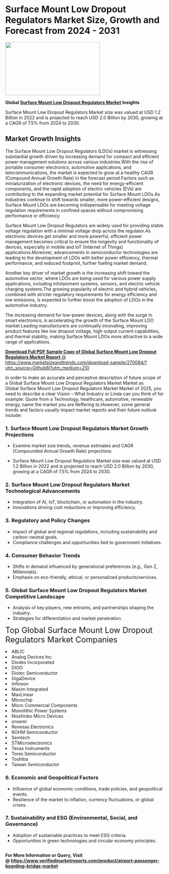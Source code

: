 <H1>Surface Mount Low Dropout Regulators Market Size, Growth and Forecast from 2024 - 2031</H1><img class="aligncenter size-medium wp-image-584254" src="https://thirdeyenews.in/wp-content/uploads/2024/09/Global-Market-Research-300x168.jpeg" alt="" width="300" height="168" /><p><strong>Global&nbsp;<a href="https://www.marketsizeandtrends.com/download-sample/270084/?utm_source=Github8j?utm_medium=210">Surface Mount Low Dropout Regulators Market</a> Insights</strong></p><p>Surface Mount Low Dropout Regulators Market size was valued at USD 1.2 Billion in 2022 and is projected to reach USD 2.0 Billion by 2030, growing at a CAGR of 7.5% from 2024 to 2030.</p><p><h2>Market Growth Insights</h2> <p>The Surface Mount Low Dropout Regulators (LDOs) market is witnessing substantial growth driven by increasing demand for compact and efficient power management solutions across various industries.With the rise of portable consumer electronics, automotive applications, and telecommunications, the market is expected to grow at a healthy CAGR (Compound Annual Growth Rate) in the forecast period.Factors such as miniaturization of electronic devices, the need for energy-efficient components, and the rapid adoption of electric vehicles (EVs) are contributing to the expanding market potential for Surface Mount LDOs.As industries continue to shift towards smaller, more power-efficient designs, Surface Mount LDOs are becoming indispensable for meeting voltage regulation requirements in confined spaces without compromising performance or efficiency.</p> <p><a href="#"></a></p> <p>Surface Mount Low Dropout Regulators are widely used for providing stable voltage regulation with a minimal voltage drop across the regulator.As electronic devices get smaller and more powerful, efficient power management becomes critical to ensure the longevity and functionality of devices, especially in mobile and IoT (Internet of Things) applications.Moreover, advancements in semiconductor technologies are leading to the development of LDOs with better power efficiency, thermal performance, and reduced footprint, further fueling market demand.</p> <p>Another key driver of market growth is the increasing shift toward the automotive sector, where LDOs are being used for various power supply applications, including infotainment systems, sensors, and electric vehicle charging systems.The growing popularity of electric and hybrid vehicles, combined with stricter regulatory requirements for energy efficiency and low emissions, is expected to further boost the adoption of LDOs in the automotive industry.</p> <p>The increasing demand for low-power devices, along with the surge in smart electronics, is accelerating the growth of the Surface Mount LDO market.Leading manufacturers are continually innovating, improving product features like low dropout voltage, high output current capabilities, and thermal stability, making Surface Mount LDOs more attractive to a wide range of applications.</p> <p><a href="#"></p><p><span class=""><strong>Download Full PDF Sample Copy of Global Surface Mount Low Dropout Regulators Market Report</strong> @ <a href="https://www.marketsizeandtrends.com/download-sample/270084/?utm_source=Github8j?utm_medium=210" target="_blank">https://www.marketsizeandtrends.com/download-sample/270084/?utm_source=Github8j?utm_medium=210</a></span></p><p>In order to make an accurate and perceptive description of future scope of a Global&nbsp;Surface Mount Low Dropout Regulators Market Market as Global&nbsp;Surface Mount Low Dropout Regulators Market Market of 2025, you need to describe a clear Vision &ndash; What Industry or Linda can you think of for example: Quote from a Technology, healthcare, automotive, renewable energy, name the market you are Reffering to.However, some general trends and factors usually impact market reports and their future outlook include:</p><h3>1.&nbsp;<strong>Surface Mount Low Dropout Regulators Market Growth Projections</strong></h3><ul><li>Examine market size trends, revenue estimates and CAGR (Compounded Annual Growth Rate) projections.</li><li><p>Surface Mount Low Dropout Regulators Market size was valued at USD 1.2 Billion in 2022 and is projected to reach USD 2.0 Billion by 2030, growing at a CAGR of 7.5% from 2024 to 2030.</p></li></ul><h3>2.&nbsp;<strong>Surface Mount Low Dropout Regulators Market Technological Advancements</strong></h3><ul><li>Integration of AI, IoT, blockchain, or automation in the industry.</li><li>Innovations driving cost reductions or improving efficiency.</li></ul><h3>3.&nbsp;<strong>Regulatory and Policy Changes</strong></h3><ul><li>Impact of global and regional regulations, including sustainability and carbon-neutral goals.</li><li>Compliance challenges and opportunities tied to government initiatives.</li></ul><h3>4.&nbsp;<strong>Consumer Behavior Trends</strong></h3><ul><li>Shifts in demand influenced by generational preferences (e.g., Gen Z, Millennials).</li><li>Emphasis on eco-friendly, ethical, or personalized products/services.</li></ul><h3>5.&nbsp;<strong>Global Surface Mount Low Dropout Regulators Market Competitive Landscape</strong></h3><ul><li>Analysis of key players, new entrants, and partnerships shaping the industry.</li><li>Strategies for differentiation and market penetration.</li></ul><p data-pm-slice="1 1 []"><span style="color: inherit; font-family: inherit; font-size: 25px;">Top Global Surface Mount Low Dropout Regulators Market Companies</span></p><div class="" data-test-id=""><p><li>ABLIC</li><li> Analog Devices Inc.</li><li> Diodes Incorporated</li><li> DIOO</li><li> Diotec Semiconductor</li><li> GigaDevice</li><li> Infineon</li><li> Maxim Integrated</li><li> MaxLinear</li><li> Microchip</li><li> Micro Commercial Components</li><li> Monolithic Power Systems</li><li> Nisshinbo Micro Devices</li><li> onsemi</li><li> Renesas Electronics</li><li> ROHM Semiconductor</li><li> Semtech</li><li> STMicroelectronics</li><li> Texas Instruments</li><li> Torex Semiconductor</li><li> Toshiba</li><li> Taiwan Semiconductor</li></p></div><h3>6.&nbsp;<strong>Economic and Geopolitical Factors</strong></h3><ul><li>Influence of global economic conditions, trade policies, and geopolitical events.</li><li>Resilience of the market to inflation, currency fluctuations, or global crises.</li></ul><h3>7.&nbsp;<strong>Sustainability and ESG (Environmental, Social, and Governance)</strong></h3><ul><li>Adoption of sustainable practices to meet ESG criteria.</li><li>Opportunities in green technologies and circular economy principles.</li></ul><h2><strong style="font-size: 14px;">For More Information or Query, Visit @&nbsp;</strong><a style="background-color: #ffffff; font-size: 14px;" href="https://www.marketsizeandtrends.com/report/surface-mount-low-dropout-regulators-market/" target="_blank">https://www.verifiedmarketreports.com/product/airport-passenger-boarding-bridge-market</a></h2>